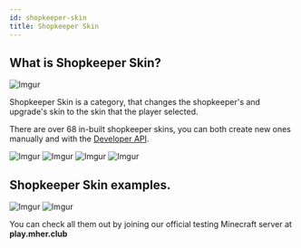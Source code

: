 ```yaml
---
id: shopkeeper-skin
title: Shopkeeper Skin
---
```


## What is Shopkeeper Skin?

![Imgur](https://imgur.com/AFIoCEu.png)

Shopkeeper Skin is a category, that changes the shopkeeper's and upgrade's skin to the skin that the player selected.

There are over 68 in-built shopkeeper skins, you can both create new ones manually and with the [Developer API](/cosmetics/developer-api/getting-started).

![Imgur](https://imgur.com/KfMjU2k.png)
![Imgur](https://imgur.com/yZWzxK0.png)
![Imgur](https://imgur.com/N9k5KEX.png)
![Imgur](https://imgur.com/6tU7eCE.png)

## Shopkeeper Skin examples.

![Imgur](https://imgur.com/wQmAJJj.png)
![Imgur](https://imgur.com/d2Qii5Z.png)<br/>

You can check all them out by joining our official testing Minecraft server at **play.mher.club**